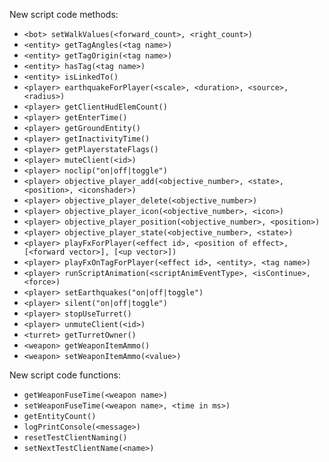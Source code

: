 New script code methods:
  * `<bot> setWalkValues(<forward_count>, <right_count>)`
  * `<entity> getTagAngles(<tag name>)`
  * `<entity> getTagOrigin(<tag name>)`
  * `<entity> hasTag(<tag name>)`
  * `<entity> isLinkedTo()`
  * `<player> earthquakeForPlayer(<scale>, <duration>, <source>, <radius>)`
  * `<player> getClientHudElemCount()`
  * `<player> getEnterTime()`
  * `<player> getGroundEntity()`
  * `<player> getInactivityTime()`
  * `<player> getPlayerstateFlags()`
  * `<player> muteClient(<id>)`
  * `<player> noclip("on|off|toggle")`
  * `<player> objective_player_add(<objective_number>, <state>, <position>, <iconshader>)`
  * `<player> objective_player_delete(<objective_number>)`
  * `<player> objective_player_icon(<objective_number>, <icon>)`
  * `<player> objective_player_position(<objective_number>, <position>)`
  * `<player> objective_player_state(<objective_number>, <state>)`
  * `<player> playFxForPlayer(<effect id>, <position of effect>, [<forward vector>], [<up vector>])`
  * `<player> playFxOnTagForPlayer(<effect id>, <entity>, <tag name>)`
  * `<player> runScriptAnimation(<scriptAnimEventType>, <isContinue>, <force>)`
  * `<player> setEarthquakes("on|off|toggle")`
  * `<player> silent("on|off|toggle")`
  * `<player> stopUseTurret()`
  * `<player> unmuteClient(<id>)`
  * `<turret> getTurretOwner()`
  * `<weapon> getWeaponItemAmmo()`
  * `<weapon> setWeaponItemAmmo(<value>)`

New script code functions:
  * `getWeaponFuseTime(<weapon name>)`
  * `setWeaponFuseTime(<weapon name>, <time in ms>)`
  * `getEntityCount()`
  * `logPrintConsole(<message>)`
  * `resetTestClientNaming()`
  * `setNextTestClientName(<name>)`